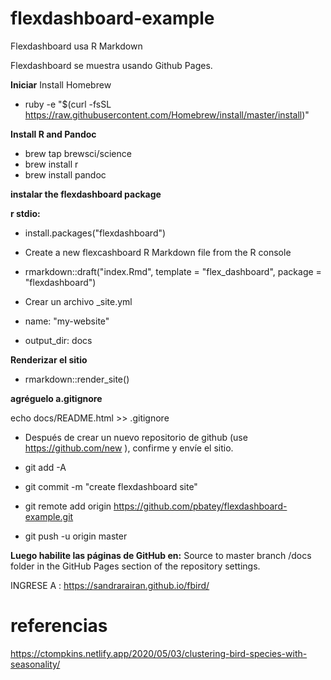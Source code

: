 
# flexdashboard-example
Flexdashboard usa R Markdown 

Flexdashboard se muestra usando Github Pages.

**Iniciar**
Install Homebrew

* ruby -e "$(curl -fsSL https://raw.githubusercontent.com/Homebrew/install/master/install)"

**Install R and Pandoc**

* brew tap brewsci/science
* brew install r
* brew install pandoc


 **instalar the flexdashboard package**

**r stdio:**
* install.packages("flexdashboard")
* Create a new flexcashboard R Markdown file from the R console

* rmarkdown::draft("index.Rmd", template = "flex_dashboard", package = "flexdashboard")

* Crear un archivo  _site.yml

* name: "my-website"
* output_dir: docs


**Renderizar el sitio**

* rmarkdown::render_site()



**agréguelo a.gitignore**

echo docs/README.html >> .gitignore


* Después de crear un nuevo repositorio de github (use https://github.com/new ), confirme y envíe el sitio.

* git add -A
* git commit -m "create flexdashboard site"
* git remote add origin https://github.com/pbatey/flexdashboard-example.git
* git push -u origin master


**Luego habilite las páginas de GitHub en:**
Source to master branch /docs folder in the GitHub Pages section of the repository settings.


INGRESE A :
https://sandrarairan.github.io/fbird/

# referencias

https://ctompkins.netlify.app/2020/05/03/clustering-bird-species-with-seasonality/
